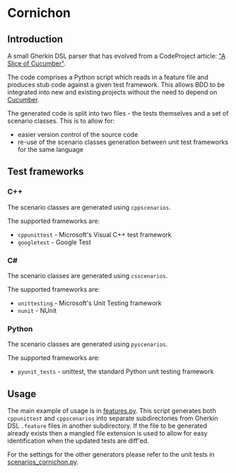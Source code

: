 # Cornichon

## Introduction
A small Gherkin DSL parser that has evolved from a CodeProject article:
["A Slice of Cucumber"](https://www.codeproject.com/Articles/1084071/A-Slice-of-Cucumber).

The code comprises a Python script which reads in a feature file and produces stub code
against a given test framework. This allows BDD to be integrated into new and existing
projects without the need to depend on [Cucumber](https://cucumber.io/).

The generated code is split into two files - the tests themselves and a set of scenario classes.
This is to allow for:
* easier version control of the source code
* re-use of the scenario classes generation between unit test frameworks for the same language

## Test frameworks

### C++

The scenario classes are generated using `cppscenarios`.

The supported frameworks are:
* `cppunittest` - Microsoft's Visual C++ test framework
* `googletest` - Google Test

### C#

The scenario classes are generated using `csscenarios`.

The supported frameworks are:
* `unittesting` - Microsoft's Unit Testing framework
* `nunit` - NUnit

### Python

The scenario classes are generated using `pyscenarios`.

The supported frameworks are:
* `pyunit_tests` - unittest, the standard Python unit testing framework

## Usage

The main example of usage is in [features.py](./features.py).
This script generates both `cppunittest` and `cppscenarios` into separate subdirectories
from Gherkin DSL `.feature` files in another subdirectory. If the file to be generated
already exists then a mangled file extension is used to allow for easy identification
when the updated tests are diff'ed.

For the settings for the other generators please refer to the unit tests in
[scenarios_cornichon.py](./Tests/scenarios_cornichon.py).

